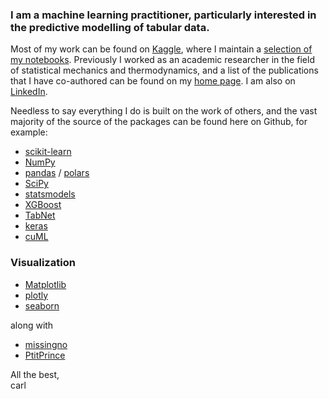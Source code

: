### I am a machine learning practitioner, particularly interested in the predictive modelling of tabular data.
Most of my work can be found on [Kaggle](https://www.kaggle.com/carlmcbrideellis), where I maintain a [selection of my notebooks](https://www.kaggle.com/code/carlmcbrideellis/a-selection-of-my-kaggle-notebooks).
Previously I worked as an academic researcher in the field of statistical mechanics and thermodynamics, and a list of the publications that I have co-authored can be found on my [home page](https://carl-mcbride-ellis.github.io/). I am also on [LinkedIn](https://www.linkedin.com/in/carl-mcbride-ellis/).

Needless to say everything I do is built on the work of others, 
and the vast majority of the source of the packages can be found here on Github, for example:
* [scikit-learn](https://github.com/scikit-learn)
* [NumPy](https://github.com/numpy)
* [pandas](https://github.com/pandas-dev) / [polars](https://github.com/pola-rs/polars)
* [SciPy](https://github.com/scipy)
* [statsmodels](https://github.com/statsmodels)
* [XGBoost](https://github.com/dmlc/xgboost)
* [TabNet](https://github.com/dreamquark-ai/tabnet)
* [keras](https://github.com/keras-team/keras)
* [cuML](https://github.com/rapidsai/cuml)

### Visualization
* [Matplotlib](https://github.com/matplotlib)
* [plotly](https://github.com/plotly)
* [seaborn](https://github.com/mwaskom/seaborn)

along with
* [missingno](https://github.com/ResidentMario/missingno)
* [PtitPrince](https://github.com/pog87/PtitPrince)

All the best,<br>
carl
